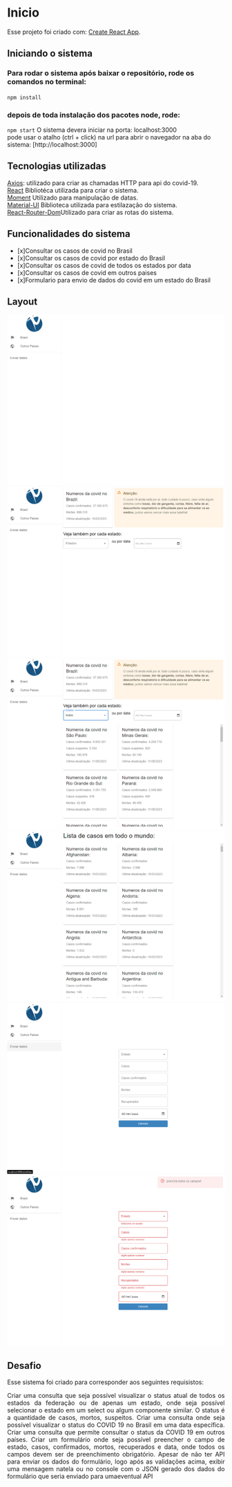 # Inicio

Esse projeto foi criado com: [Create React App](https://github.com/facebook/create-react-app).

## Iniciando o sistema

### Para rodar o sistema após baixar o repositório, rode os comandos no terminal:

 `npm install`

### depois de toda instalação dos pacotes node, rode:

 `npm start`
    O sistema devera iniciar na porta: localhost:3000<br>
    pode usar o atalho (ctrl + click) na url para abrir o navegador na aba do sistema: [http://localhost:3000]

## Tecnologias utilizadas
<a href="https://axios-http.com/ptbr/docs/intro">Axios</a>: utilizado para criar as chamadas HTTP para api do covid-19.<br>
<a href="https://react.dev/">React</a> Bibliotéca utilizada para criar o sistema.<br>
<a href="https://momentjs.com/">Moment</a> Utilizado para manipulação de datas.<br>
<a href="https://mui.com/">Material-UI</a> Biblioteca utilizada para estilazação do sistema.<br>
<a href="https://www.npmjs.com/package/react-router-dom">React-Router-Dom</a>Utilizado para criar as rotas do sistema.

## Funcionalidades do sistema

- [x]Consultar os casos de covid no Brasil
- [x]Consultar os casos de covid por estado do Brasil
- [x]Consultar os casos de covid de todos os estados por data 
- [x]Consultar os casos de covid em outros paises
- [x]Formulario para envio de dados do covid em um estado do Brasil

## Layout

![Tela inicial](./src/assets/tela1.png)
![Tela de consulta de casos no Brasil](./src/assets/tela2.png)
![Tela de consultas de casos por estado ou data](./src/assets/tela3.png)
![Tela de consulta de casos em outros paises](./src/assets/tela4.png)
![Formulario de envio de dados](./src/assets/tela5.png)
![Validação de formulario](./src/assets/tela6.png)

## Desafio

Esse sistema foi criado para corresponder aos seguintes requisistos:  
  <p align="justify">
 Criar uma consulta que seja possível visualizar o status atual de todos os estados da
 federação ou de apenas um estado, onde seja possível selecionar o estado em um select ou algum
 componente similar. O status é a quantidade de casos, mortos, suspeitos.
 Criar uma consulta onde seja possível visualizar o status do COVID 19 no Brasil em uma data
 específica.
 Criar uma consulta que permite consultar o status da COVID 19 em outros países.
 Criar um formulário onde seja possível preencher o campo de estado, casos, confirmados,
 mortos, recuperados e data, onde todos os campos devem ser de preenchimento obrigatório. 
 Apesar de não ter API para enviar os dados do formulário, logo após as validações acima, exibir uma
 mensagem natela ou no console com o JSON gerado dos dados do formulário que seria enviado para
 umaeventual API
</p>